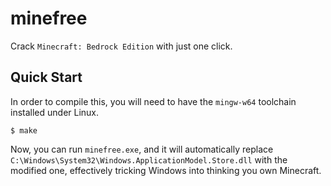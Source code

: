# minefree

Crack `Minecraft: Bedrock Edition` with just one click.

## Quick Start

In order to compile this, you will need to have the `mingw-w64` toolchain installed under Linux.

```console
$ make
```

Now, you can run `minefree.exe`, and it will automatically replace `C:\Windows\System32\Windows.ApplicationModel.Store.dll` with the modified one, effectively tricking Windows into thinking you own Minecraft.
